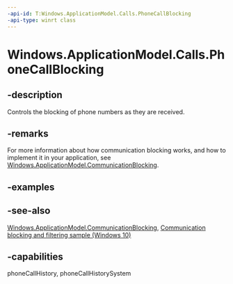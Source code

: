 ```yaml
---
-api-id: T:Windows.ApplicationModel.Calls.PhoneCallBlocking
-api-type: winrt class
---
```


<!-- Class syntax.
public class PhoneCallBlocking 
-->

# Windows.ApplicationModel.Calls.PhoneCallBlocking

## -description

Controls the blocking of phone numbers as they are received.

## -remarks

For more information about how communication blocking works, and how to implement it in your application, see [Windows.ApplicationModel.CommunicationBlocking](../windows.applicationmodel.communicationblocking/windows_applicationmodel_communicationblocking.md).

## -examples

## -see-also

[Windows.ApplicationModel.CommunicationBlocking](../windows.applicationmodel.communicationblocking/windows_applicationmodel_communicationblocking.md), [Communication blocking and filtering sample (Windows 10)](https://github.com/Microsoft/Windows-universal-samples/tree/master/Samples/CommunicationBlockAndFilter)

## -capabilities

phoneCallHistory, phoneCallHistorySystem
